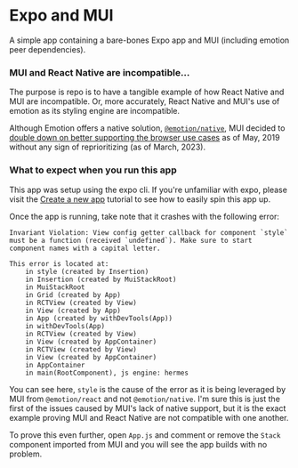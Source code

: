 # Expo and MUI

A simple app containing a bare-bones Expo app and MUI (including emotion peer dependencies).

### MUI and React Native are incompatible...

The purpose is repo is to have a tangible example of how React Native and MUI are incompatible. Or, more accurately, React Native and MUI's use of emotion as its styling engine are incompatible.

Although Emotion offers a native solution, [`@emotion/native`](https://emotion.sh/docs/@emotion/native), MUI decided to [double down on better supporting the browser use cases](https://github.com/mui/material-ui/issues/593#issuecomment-493845263) as of May, 2019 without any sign of reprioritizing (as of March, 2023).

### What to expect when you run this app

This app was setup using the expo cli. If you're unfamiliar with expo, please visit the [Create a new app](https://docs.expo.dev/get-started/create-a-new-app/#starting-the-development-server) tutorial to see how to easily spin this app up.

Once the app is running, take note that it crashes with the following error:

```
Invariant Violation: View config getter callback for component `style` must be a function (received `undefined`). Make sure to start component names with a capital letter.

This error is located at:
    in style (created by Insertion)
    in Insertion (created by MuiStackRoot)
    in MuiStackRoot
    in Grid (created by App)
    in RCTView (created by View)
    in View (created by App)
    in App (created by withDevTools(App))
    in withDevTools(App)
    in RCTView (created by View)
    in View (created by AppContainer)
    in RCTView (created by View)
    in View (created by AppContainer)
    in AppContainer
    in main(RootComponent), js engine: hermes
```

You can see here, `style` is the cause of the error as it is being leveraged by MUI from `@emotion/react` and not `@emotion/native`. I'm sure this is just the first of the issues caused by MUI's lack of native support, but it is the exact example proving MUI and React Native are not compatible with one another.

To prove this even further, open `App.js` and comment or remove the `Stack` component imported from MUI and you will see the app builds with no problem.
